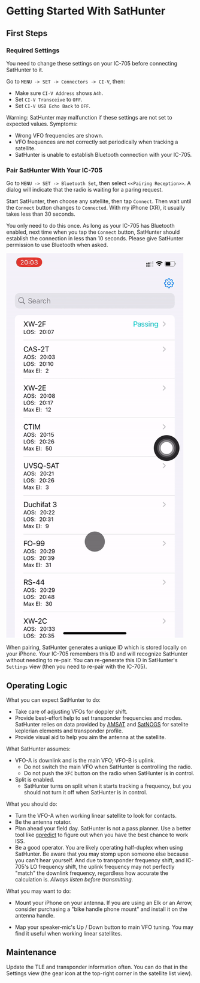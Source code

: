 # Getting Started With SatHunter

## First Steps

### Required Settings

You need to change these settings on your IC-705 before connecting SatHunter to it.

Go to `MENU -> SET -> Connectors -> CI-V`, then:

- Make sure `CI-V Address` shows `A4h`.
- Set `CI-V Transceive` to `OFF`.
- Set `CI-V USB Echo Back` to `OFF`.

Warning: SatHunter may malfunction if these settings are not set to expected values. Symptoms: 

- Wrong VFO frequencies are shown.
- VFO frequences are not correctly set periodically when tracking a satellite.
- SatHunter is unable to establish Bluetooth connection with your IC-705.

### Pair SatHunter With Your IC-705

Go to `MENU -> SET -> Bluetooth Set`, then select `<<Pairing Reception>>`. A dialog will indicate
that the radio is waiting for a paring request.

Start SatHunter, then choose any satellite, then tap `Connect`. Then wait until the `Connect` button
changes to `Connected`. With my iPhone (XR), it usually takes less than 30 seconds.

You only need to do this once. As long as your IC-705 has Bluetooth enabled, next time when you tap the
`Connect` button, SatHunter should establish the connection in less than 10 seconds. Please give SatHunter
permission to use Bluetooth when asked.

![Pair](./Pair.gif)

When pairing, SatHunter generates a unique ID which is stored locally on your iPhone. Your IC-705 remembers
this ID and will recognize SatHunter without needing to re-pair. You can re-generate this ID in SatHunter's
`Settings` view (then you need to re-pair with the IC-705).

## Operating Logic

What you can expect SatHunter to do:

- Take care of adjusting VFOs for doppler shift.
- Provide best-effort help to set transponder frequencies and modes. 
  SatHunter relies on data provided by [AMSAT](https://www.amsat.org) 
  and [SatNOGS](https://satnogs.org) for satelite keplerian elements 
  and transponder profile.
- Provide visual aid to help you aim the antenna at the satellite.

What SatHunter assumes:

- VFO-A is downlink and is the main VFO; VFO-B is uplink.
  - Do not switch the main VFO when SatHunter is controlling the radio.
  - Do not push the `XFC` button on the radio when SatHunter is in
    control.
- Split is enabled.
  - SatHunter turns on split when it starts tracking a frequency, but 
    you should not turn it off when SatHunter is in control.

What you should do:

- Turn the VFO-A when working linear satellite to look for contacts.
- Be the antenna rotator.
- Plan ahead your field day. SatHunter is not a pass planner. Use a
  better tool like [gpredict](http://gpredict.oz9aec.net) to figure
  out when you have the best chance to work ISS.
- Be a good operator. You are likely operating half-duplex when using
  SatHunter. Be aware that you may stomp upon someone else because
  you can't hear yourself. And due to transponder frequency shift, and
  IC-705's LO frequency shift, the uplink frequency may not perfectly
  "match" the downlink frequency, regardless how accurate the 
  calculation is. *Always listen before transmitting.*

What you may want to do:

- Mount your iPhone on your antenna. If you are using an Elk or an 
  Arrow, consider purchasing a "bike handle phone mount" and install
  it on the antenna handle.

- Map your speaker-mic's Up / Down button to main VFO tuning. You may
  find it useful when working linear satellites.


## Maintenance

Update the TLE and transponder information often. You can do that in
the Settings view (the gear icon at the top-right corner in the 
satellite list view).

